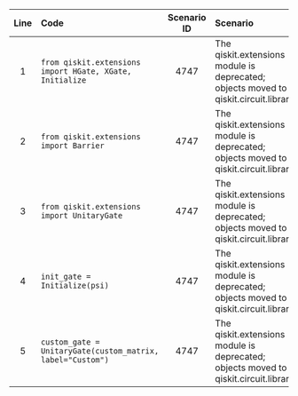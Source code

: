 | Line | Code | Scenario ID | Scenario | Artifact | Refactoring |
| :--: | :--- | :---------: | :------- | :------- | :---------- |
| 1 | `from qiskit.extensions import HGate, XGate, Initialize` | 4747 | The qiskit.extensions module is deprecated; objects moved to qiskit.circuit.library. | `qiskit.extensions.HGate`, `qiskit.extensions.XGate`, `qiskit.extensions.Initialize` |  |
| 2 | `from qiskit.extensions import Barrier` | 4747 | The qiskit.extensions module is deprecated; objects moved to qiskit.circuit.library. | `qiskit.extensions.Barrier` |  |
| 3 | `from qiskit.extensions import UnitaryGate` | 4747 | The qiskit.extensions module is deprecated; objects moved to qiskit.circuit.library. | `qiskit.extensions.UnitaryGate` |  |
| 4 | `init_gate = Initialize(psi)` | 4747 | The qiskit.extensions module is deprecated; objects moved to qiskit.circuit.library. | `qiskit.extensions.Initialize` |  |
| 5 | `custom_gate = UnitaryGate(custom_matrix, label="Custom")` | 4747 | The qiskit.extensions module is deprecated; objects moved to qiskit.circuit.library. | `qiskit.extensions.UnitaryGate` |  |